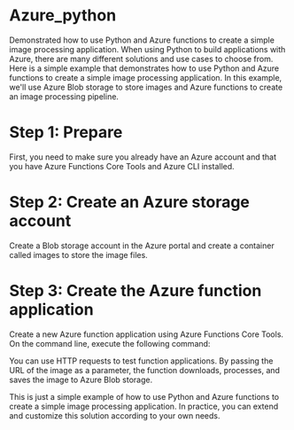 # Azure_python
Demonstrated how to use Python and Azure functions to create a simple image processing application.
When using Python to build applications with Azure, there are many different solutions and use cases to choose from. Here is a simple example that demonstrates how to use Python and Azure functions to create a simple image processing application. In this example, we'll use Azure Blob storage to store images and Azure functions to create an image processing pipeline.

# Step 1: Prepare
First, you need to make sure you already have an Azure account and that you have Azure Functions Core Tools and Azure CLI installed.
# Step 2: Create an Azure storage account
Create a Blob storage account in the Azure portal and create a container called images to store the image files.
# Step 3: Create the Azure function application
Create a new Azure function application using Azure Functions Core Tools. On the command line, execute the following command:


You can use HTTP requests to test function applications. By passing the URL of the image as a parameter, the function downloads, processes, and saves the image to Azure Blob storage.

This is just a simple example of how to use Python and Azure functions to create a simple image processing application. In practice, you can extend and customize this solution according to your own needs.
